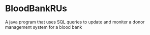 # BloodBankRUs

A java program that uses SQL queries to update and moniter a donor management system for a blood bank 
